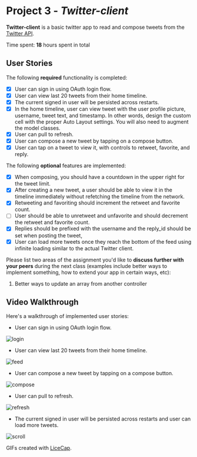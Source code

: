 # Project 3 - *Twitter-client*

**Twitter-client** is a basic twitter app to read and compose tweets from the [Twitter API](https://apps.twitter.com/).

Time spent: **18** hours spent in total

## User Stories

The following **required** functionality is completed:

- [x] User can sign in using OAuth login flow.
- [x] User can view last 20 tweets from their home timeline.
- [x] The current signed in user will be persisted across restarts.
- [x] In the home timeline, user can view tweet with the user profile picture, username, tweet text, and timestamp.  In other words, design the custom cell with the proper Auto Layout settings.  You will also need to augment the model classes.
- [x] User can pull to refresh.
- [x] User can compose a new tweet by tapping on a compose button.
- [x] User can tap on a tweet to view it, with controls to retweet, favorite, and reply.

The following **optional** features are implemented:

- [x] When composing, you should have a countdown in the upper right for the tweet limit.
- [x] After creating a new tweet, a user should be able to view it in the timeline immediately without refetching the timeline from the network.
- [x] Retweeting and favoriting should increment the retweet and favorite count.
- [ ] User should be able to unretweet and unfavorite and should decrement the retweet and favorite count.
- [x] Replies should be prefixed with the username and the reply_id should be set when posting the tweet,
- [x] User can load more tweets once they reach the bottom of the feed using infinite loading similar to the actual Twitter client.

Please list two areas of the assignment you'd like to **discuss further with your peers** during the next class (examples include better ways to implement something, how to extend your app in certain ways, etc):

1. Better ways to update an array from another controller

## Video Walkthrough

Here's a walkthrough of implemented user stories:

* User can sign in using OAuth login flow.

![login](https://cloud.githubusercontent.com/assets/3449724/19876061/8c0d9ec4-9f8f-11e6-921a-1b0e0100b4ef.gif)

* User can view last 20 tweets from their home timeline.

![feed](https://cloud.githubusercontent.com/assets/3449724/19876065/9092967a-9f8f-11e6-9782-85871fc0b72b.gif)

* User can compose a new tweet by tapping on a compose button.

![compose](https://cloud.githubusercontent.com/assets/3449724/19876068/959be054-9f8f-11e6-8713-bbc47fe480c8.gif)

* User can pull to refresh.

![refresh](https://cloud.githubusercontent.com/assets/3449724/19876186/b96f5866-9f90-11e6-9f0c-879fac3a1092.gif)

* The current signed in user will be persisted across restarts and user can load more tweets.

![scroll](https://cloud.githubusercontent.com/assets/3449724/19876182/b826113e-9f90-11e6-9f50-d47ca92ad2a6.gif)

GIFs created with [LiceCap](http://www.cockos.com/licecap/).
